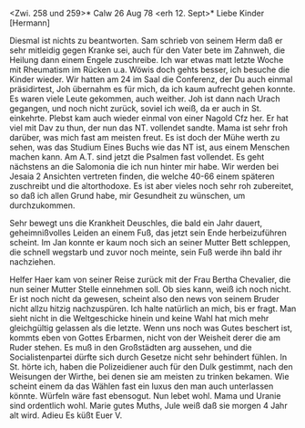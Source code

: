 <Zwi. 258 und 259>* Calw 26 Aug 78
 <erh 12. Sept>*
Liebe Kinder [Hermann]

Diesmal ist nichts zu beantworten. Sam schrieb von seinem Herm daß er sehr mitleidig gegen Kranke sei, auch für den Vater bete im Zahnweh, die Heilung dann einem Engele zuschreibe. Ich war etwas matt letzte Woche mit Rheumatism im Rücken u.a. Wöwis doch gehts besser, ich besuche die Kinder wieder. Wir hatten am 24 im Saal die Conferenz, der Du auch einmal präsidirtest, Joh übernahm es für mich, da ich kaum aufrecht gehen konnte. Es waren viele Leute gekommen, auch weither. Joh ist dann nach Urach gegangen, und noch nicht zurück, soviel ich weiß, da er auch in St. einkehrte. Plebst kam auch wieder einmal von einer Nagold Cfz her. Er hat viel mit Dav zu thun, der nun das NT. vollendet sandte. Mama ist sehr froh darüber, was mich fast am meisten freut. Es ist doch der Mühe werth zu sehen, was das Studium Eines Buchs wie das NT ist, aus einem Menschen machen kann. Am A.T. sind jetzt die Psalmen fast vollendet. Es geht nächstens an die Salomonia die ich nun hinter mir habe. Wir werden bei Jesaia 2 Ansichten vertreten finden, die welche 40-66 einem späteren zuschreibt und die altorthodoxe. Es ist aber vieles noch sehr roh zubereitet, so daß ich allen Grund habe, mir Gesundheit zu wünschen, um durchzukommen.

Sehr bewegt uns die Krankheit Deuschles, die bald ein Jahr dauert, geheimnißvolles Leiden an einem Fuß, das jetzt sein Ende herbeizuführen scheint. Im Jan konnte er kaum noch sich an seiner Mutter Bett schleppen, die schnell wegstarb und zuvor noch meinte, sein Fuß werde ihn bald ihr nachziehen.

Helfer Haer kam von seiner Reise zurück mit der Frau Bertha Chevalier, die nun seiner Mutter Stelle einnehmen soll. Ob sies kann, weiß ich noch nicht. Er ist noch nicht da gewesen, scheint also den news von seinem Bruder nicht allzu hitzig nachzuspüren. Ich halte natürlich an mich, bis er fragt. 
Man sieht nicht in die Weltgeschicke hinein und keine Wahl hat mich mehr gleichgültig gelassen als die letzte. Wenn uns noch was Gutes beschert ist, kommts eben von Gottes Erbarmen, nicht von der Weisheit derer die am Ruder stehen. Es muß in den Großstädten arg aussehen, und die Socialistenpartei dürfte sich durch Gesetze nicht sehr behindert fühlen. In St. hörte ich, haben die Polizeidiener auch für den Dulk gestimmt, nach den Weisungen der Wirthe, bei denen sie am meisten zu trinken bekamen. Wie scheint einem da das Wählen fast ein luxus den man auch unterlassen könnte. Würfeln wäre fast ebensogut. Nun lebet wohl. Mama und Uranie sind ordentlich wohl. Marie gutes Muths, Jule weiß daß sie morgen 4 Jahr alt wird.
 Adieu Es küßt Euer V.
